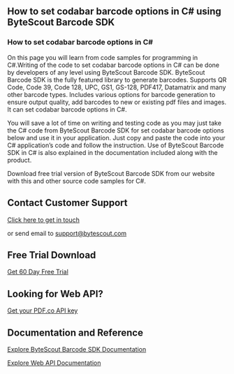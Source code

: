 ## How to set codabar barcode options in C# using ByteScout Barcode SDK

### How to set codabar barcode options in C#

On this page you will learn from code samples for programming in C#.Writing of the code to set codabar barcode options in C# can be done by developers of any level using ByteScout Barcode SDK. ByteScout Barcode SDK is the fully featured library to generate barcodes. Supports QR Code, Code 39, Code 128, UPC, GS1, GS-128, PDF417, Datamatrix and many other barcode types. Includes various options for barcode generation to ensure output quality, add barcodes to new or existing pdf files and images. It can set codabar barcode options in C#.

You will save a lot of time on writing and testing code as you may just take the C# code from ByteScout Barcode SDK for set codabar barcode options below and use it in your application. Just copy and paste the code into your C# application’s code and follow the instruction. Use of ByteScout Barcode SDK in C# is also explained in the documentation included along with the product.

Download free trial version of ByteScout Barcode SDK from our website with this and other source code samples for C#.

## Contact Customer Support

[Click here to get in touch](https://bytescout.zendesk.com/hc/en-us/requests/new?subject=ByteScout%20Barcode%20SDK%20Question)

or send email to [support@bytescout.com](mailto:support@bytescout.com?subject=ByteScout%20Barcode%20SDK%20Question) 

## Free Trial Download

[Get 60 Day Free Trial](https://bytescout.com/download/web-installer?utm_source=github-readme)

## Looking for Web API? 

[Get your PDF.co API key](https://pdf.co/documentation/api?utm_source=github-readme)

## Documentation and Reference

[Explore ByteScout Barcode SDK Documentation](https://bytescout.com/documentation/index.html?utm_source=github-readme)

[Explore Web API Documentation](https://pdf.co/documentation/api?utm_source=github-readme)